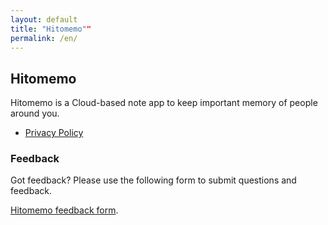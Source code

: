 ```yaml
---
layout: default
title: "Hitomemo""
permalink: /en/
---
```


## Hitomemo

Hitomemo is a Cloud-based note app to keep important memory of people around you.

- [Privacy Policy](en/privacy-policy/)

### Feedback

Got feedback? Please use the following form to submit questions and feedback.

[Hitomemo feedback form](
https://docs.google.com/forms/d/1KuMjJt5dHB3hX4SQQFMn_qUfQOndXzuf8sVBseaGifU/viewform).
